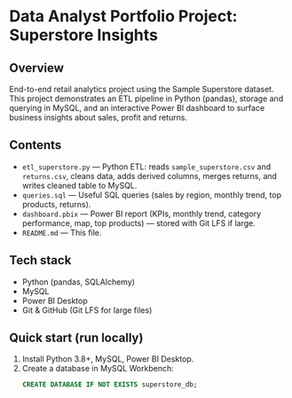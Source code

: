 # Data Analyst Portfolio Project: Superstore Insights

## Overview
End-to-end retail analytics project using the Sample Superstore dataset.  
This project demonstrates an ETL pipeline in Python (pandas), storage and querying in MySQL, and an interactive Power BI dashboard to surface business insights about sales, profit and returns.

## Contents
- `etl_superstore.py` — Python ETL: reads `sample_superstore.csv` and `returns.csv`, cleans data, adds derived columns, merges returns, and writes cleaned table to MySQL.
- `queries.sql` — Useful SQL queries (sales by region, monthly trend, top products, returns).
- `dashboard.pbix` — Power BI report (KPIs, monthly trend, category performance, map, top products) — stored with Git LFS if large.
- `README.md` — This file.

## Tech stack
- Python (pandas, SQLAlchemy)
- MySQL
- Power BI Desktop
- Git & GitHub (Git LFS for large files)

## Quick start (run locally)
1. Install Python 3.8+, MySQL, Power BI Desktop.
2. Create a database in MySQL Workbench:
   ```sql
   CREATE DATABASE IF NOT EXISTS superstore_db;

